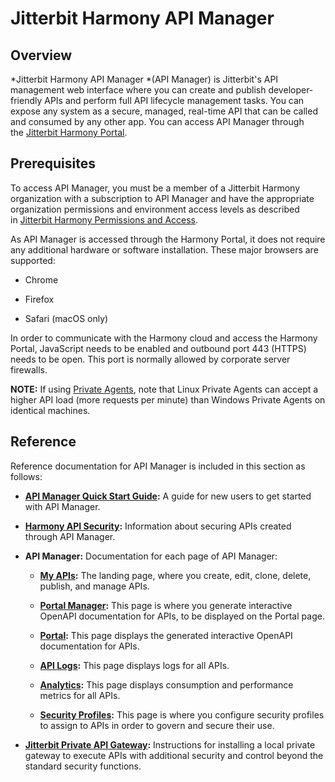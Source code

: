 # Jitterbit Harmony API Manager

## Overview

*Jitterbit Harmony API Manager *(API Manager) is Jitterbit's API
management web interface where you can create and publish
developer-friendly APIs and perform full API lifecycle management
tasks. You can expose any system as a secure, managed, real-time API
that can be called and consumed by any other app. You can access API
Manager through the [Jitterbit Harmony
Portal](https://success.jitterbit.com/display/DOC/Jitterbit+Harmony+Portal).

## Prerequisites

To access API Manager, you must be a member of a Jitterbit Harmony
organization with a subscription to API Manager and have the appropriate
organization permissions and environment access levels as described
in [Jitterbit Harmony Permissions and
Access](https://success.jitterbit.com/display/DOC/Jitterbit+Harmony+Permissions+and+Access).

As API Manager is accessed through the Harmony Portal, it does not
require any additional hardware or software installation. These major
browsers are supported:

-   Chrome

-   Firefox

-   Safari (macOS only)

In order to communicate with the Harmony cloud and access the Harmony
Portal, JavaScript needs to be enabled and outbound port 443 (HTTPS)
needs to be open. This port is normally allowed by corporate server
firewalls.

<div
class="confluence-information-macro confluence-information-macro-information conf-macro output-block"
hasbody="true" macro-name="info">

<span
class="aui-icon aui-icon-small aui-iconfont-info confluence-information-macro-icon">
</span>

<div class="confluence-information-macro-body">

**NOTE:** If using [Private Agents](https://success.jitterbit.com/display/DOC/Private+Agents), note
that Linux Private Agents can accept a higher API load (more requests
per minute) than Windows Private Agents on identical machines.

</div>

</div>

## Reference

Reference documentation for API Manager is included in this section as
follows:

-   **[API Manager Quick Start
    Guide](https://success.jitterbit.com/display/DOC/API+Manager+Quick+Start+Guide):** A guide for
    new users to get started with API Manager.

-   **[Harmony API Security](https://success.jitterbit.com/display/DOC/Harmony+API+Security):**
    Information about securing APIs created through API Manager.

-   **API Manager:** Documentation for each page of API Manager:

    -   **[My APIs](https://success.jitterbit.com/display/DOC/My+APIs):** The landing page, where you
        create, edit, clone, delete, publish, and manage APIs.

    -   **[Portal Manager](https://success.jitterbit.com/display/DOC/Portal+Manager):** This page is
        where you generate interactive OpenAPI documentation for APIs,
        to be displayed on the Portal page.

    -   **[Portal](https://success.jitterbit.com/display/DOC/Portal):** This page displays the
        generated interactive OpenAPI documentation for APIs.

    -   **[API Logs](https://success.jitterbit.com/display/DOC/API+Logs):** This page displays logs
        for all APIs.

    -   **[Analytics](https://success.jitterbit.com/display/DOC/Analytics):** This page displays
        consumption and performance metrics for all APIs.

    -   **[Security Profiles](https://success.jitterbit.com/display/DOC/Security+Profiles):** This
        page is where you configure security profiles to assign to APIs
        in order to govern and secure their use.

-   **[Jitterbit Private API
    Gateway](https://success.jitterbit.com/display/DOC/Jitterbit+Private+API+Gateway):** Instructions
    for installing a local private gateway to execute APIs with
    additional security and control beyond the standard security
    functions.
